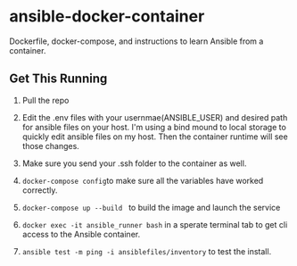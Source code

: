 # ansible-docker-container
Dockerfile, docker-compose, and instructions to learn Ansible from a container. 

## Get This Running
1. Pull the repo

2. Edit the .env files with your usernmae(ANSIBLE_USER) and desired path for ansible files on your host. I'm using a bind mound to local storage to quickly edit ansible files on my host. Then the container runtime will see those changes. 

3. Make sure you send your .ssh folder to the container as well. 

4. ``docker-compose config``to make sure all the variables have worked correctly. 

5. ``docker-compose up --build `` to build the image and launch the service

5. ``docker exec -it ansible_runner bash`` in a sperate terminal tab to get cli access to the Ansible container. 

6. ``ansible test -m ping -i ansiblefiles/inventory`` to test the install.
